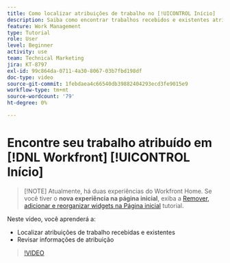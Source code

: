 ```yaml
---
title: Como localizar atribuições de trabalho no [!UICONTROL Início]
description: Saiba como encontrar trabalhos recebidos e existentes atribuídos a você no [!UICONTROL  ]. Em seguida, revise as informações da atribuição.
feature: Work Management
type: Tutorial
role: User
level: Beginner
activity: use
team: Technical Marketing
jira: KT-8797
exl-id: 99c864da-0711-4a30-8067-03b7fbd198df
doc-type: video
source-git-commit: 1febdaea4c66540db39882404293ecd3fe9015e9
workflow-type: tm+mt
source-wordcount: '79'
ht-degree: 0%

---
```


# Encontre seu trabalho atribuído em [!DNL Workfront] [!UICONTROL Início]


>[!NOTE] Atualmente, há duas experiências do Workfront Home. Se você tiver o <b>nova experiência na página inicial</b>, exiba a [Remover, adicionar e reorganizar widgets na Página inicial](https://experienceleague.adobe.com/docs/workfront-learn/tutorials-workfront/home/remove-add-and-rearrange-widgets.html?lang=en) tutorial.


Neste vídeo, você aprenderá a:

* Localizar atribuições de trabalho recebidas e existentes
* Revisar informações de atribuição

>[!VIDEO](https://video.tv.adobe.com/v/335098/?quality=12&learn=on)
